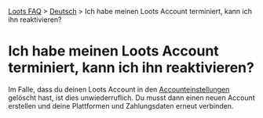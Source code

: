 [Loots FAQ](../../) > [Deutsch](../) > Ich habe meinen Loots Account terminiert, kann ich ihn reaktivieren?

# Ich habe meinen Loots Account terminiert, kann ich ihn reaktivieren?

Im Falle, dass du deinen Loots Account in den [Accounteinstellungen](https://loots.com/en/account/settings) gelöscht hast,
ist dies unwiederruflich. Du musst dann einen neuen Account erstellen und deine Plattformen und Zahlungsdaten erneut verbinden.
